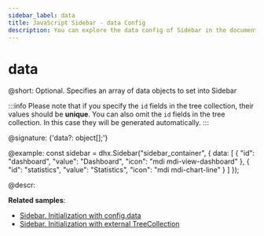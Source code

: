 ```yaml
---
sidebar_label: data
title: JavaScript Sidebar - data Config 
description: You can explore the data config of Sidebar in the documentation of the DHTMLX JavaScript UI library. Browse developer guides and API reference, try out code examples and live demos, and download a free 30-day evaluation version of DHTMLX Suite.
---
```


# data

@short: Optional. Specifies an array of data objects to set into Sidebar

:::info
Please note that if you specify the `id` fields in the tree collection, their values should be **unique**. You can also omit the `id` fields in the tree collection. In this case they will be generated automatically.
:::

@signature: {'data?: object[];'}

@example:
const sidebar = dhx.Sidebar("sidebar_container", {
    data: [
        {
            "id": "dashboard",
            "value": "Dashboard",
            "icon": "mdi mdi-view-dashboard"
        },
        {
            "id": "statistics",
            "value": "Statistics",
            "icon": "mdi mdi-chart-line"
        }
    ]
});

@descr:

**Related samples**:
- [Sidebar. Initialization with config.data](https://snippet.dhtmlx.com/y8y7iw42)
- [Sidebar. Initialization with external TreeCollection](https://snippet.dhtmlx.com/f4wo06yo)

[comment]: # (@related: sidebar/data_loading.md)
